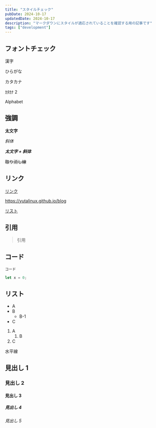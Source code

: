 ```yaml
---
title: "スタイルチェック"
pubDate: 2024-10-17
updatedDate: 2024-10-17
description: "マークダウンにスタイルが適応されていることを確認する用の記事です"
tags: ["development"]
---
```


## フォントチェック

漢字

ひらがな

カタカナ

ｶﾀｶﾅ 2

Alphabet

## 強調

**太文字**

_斜体_

**_太文字 + 斜体_**

~~取り消し線~~

## リンク

[リンク](https://yutalinux.github.io/blog)

https://yutalinux.github.io/blog

[リスト](#リスト)

## 引用

> 引用

## コード

`コード`

```js
let x = 0;
```

## リスト

- A
- B
  - B-1
- C

1. A
   1. B
2. C

水平線

## 見出し 1

### 見出し 2

#### 見出し 3

##### 見出し 4

###### 見出し 5
